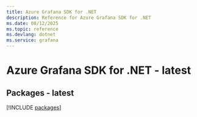 ```yaml
---
title: Azure Grafana SDK for .NET
description: Reference for Azure Grafana SDK for .NET
ms.date: 08/12/2025
ms.topic: reference
ms.devlang: dotnet
ms.service: grafana
---
```

# Azure Grafana SDK for .NET - latest
## Packages - latest
[!INCLUDE [packages](grafana-index.md)]